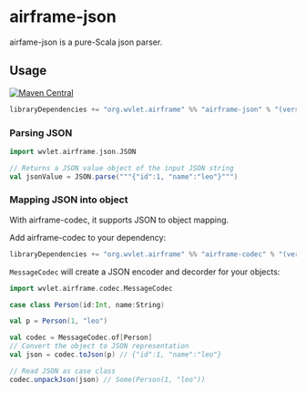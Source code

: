 airframe-json
===

airfame-json is a pure-Scala json parser.

## Usage

[![Maven Central](https://maven-badges.herokuapp.com/maven-central/org.wvlet.airframe/airframe-jmx_2.12/badge.svg)](https://maven-badges.herokuapp.com/maven-central/org.wvlet.airframe/airframe-json_2.12/)

```scala
libraryDependencies += "org.wvlet.airframe" %% "airframe-json" % "(version)"
```

### Parsing JSON
```scala
import wvlet.airframe.json.JSON

// Returns a JSON value object of the input JSON string 
val jsonValue = JSON.parse("""{"id":1, "name":"leo"}""")
```


### Mapping JSON into object

With airframe-codec, it supports JSON to object mapping.

Add airframe-codec to your dependency:
```scala
libraryDependencies += "org.wvlet.airframe" %% "airframe-codec" % "(version)"
```

`MessageCodec` will create a JSON encoder and decorder for your objects:
```scala
import wvlet.airframe.codec.MessageCodec

case class Person(id:Int, name:String)

val p = Person(1, "leo")

val codec = MessageCodec.of[Person]
// Convert the object to JSON representation
val json = codec.toJson(p) // {"id":1, "name":"leo"}

// Read JSON as case class 
codec.unpackJson(json) // Some(Person(1, "leo"))

```
